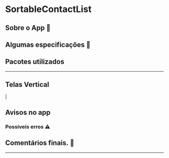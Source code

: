 # SortableContactList

## Sobre o App 📱


## Algumas especificações 📝



## Pacotes utilizados


---


## Telas Vertical
|



## Avisos no app

### Possíveis erros ⚠️


## Comentários finais. 💬


--- 
